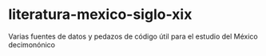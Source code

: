 # literatura-mexico-siglo-xix
Varias fuentes de datos y pedazos de código útil para el estudio del México decimonónico
